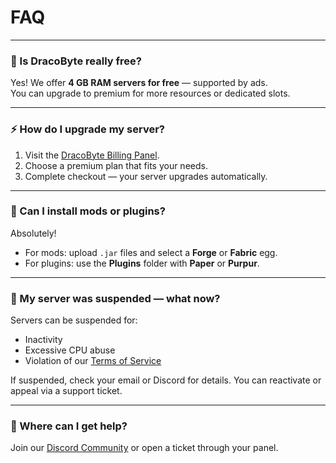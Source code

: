 # FAQ

---

### 💸 Is DracoByte really free?
Yes! We offer **4 GB RAM servers for free** — supported by ads.  
You can upgrade to premium for more resources or dedicated slots.

---

### ⚡ How do I upgrade my server?
1. Visit the [DracoByte Billing Panel](https://billing.dracobyte.pro/).  
2. Choose a premium plan that fits your needs.  
3. Complete checkout — your server upgrades automatically.

---

### 🧩 Can I install mods or plugins?
Absolutely!  
- For mods: upload `.jar` files and select a **Forge** or **Fabric** egg.  
- For plugins: use the **Plugins** folder with **Paper** or **Purpur**.  

---

### 🧹 My server was suspended — what now?
Servers can be suspended for:
- Inactivity  
- Excessive CPU abuse  
- Violation of our [Terms of Service](https://billing.dracobyte.pro/tos.html)

If suspended, check your email or Discord for details. You can reactivate or appeal via a support ticket.

---

### 🧠 Where can I get help?
Join our [Discord Community](https://discord.gg/avwauuJ9Xm) or open a ticket through your panel.
